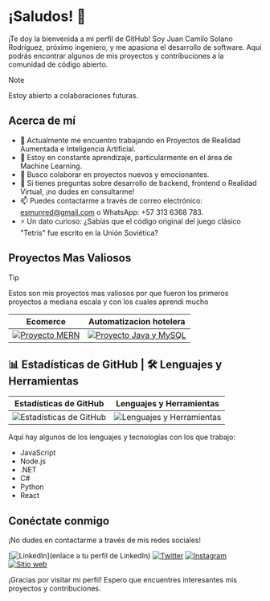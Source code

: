 # ¡Saludos! 👋

¡Te doy la bienvenida a mi perfil de GitHub! Soy Juan Camilo Solano Rodríguez, próximo ingeniero, y me apasiona el desarrollo de software. Aquí podrás encontrar algunos de mis proyectos y contribuciones a la comunidad de código abierto.

> [!Note]
> Estoy abierto a colaboraciones futuras.

## Acerca de mí
- 🔭 Actualmente me encuentro trabajando en Proyectos de Realidad Aumentada e Inteligencia Artificial.
- 🌱 Estoy en constante aprendizaje, particularmente en el área de Machine Learning.
- 👯 Busco colaborar en proyectos nuevos y emocionantes.
- 💬 Si tienes preguntas sobre desarrollo de backend, frontend o Realidad Virtual, ¡no dudes en consultarme!
- 📫 Puedes contactarme a través de correo electrónico: esmunred@gmail.com o WhatsApp: +57 313 6368 783.
- ⚡ Un dato curioso: ¿Sabías que el código original del juego clásico "Tetris" fue escrito en la Unión Soviética?


## Proyectos Mas Valiosos

> [!TIP]
> Estos son mis proyectos mas valiosos por que fueron los primeros proyectos a mediana escala y con los cuales aprendi mucho

| Ecomerce | Automatizacion hotelera |
|------------|------------|
| <a href="https://github.com/Camilocsr/Proyecto_mern"><img src="https://github-readme-stats.vercel.app/api/pin/?username=Camilocsr&repo=Proyecto_mern&theme=radical" alt="Proyecto MERN" /></a> | <a href="https://github.com/Camilocsr/Sistema_de_hotel_Java_y_Mysql"><img src="https://github-readme-stats.vercel.app/api/pin/?username=Camilocsr&repo=Sistema_de_hotel_Java_y_Mysql&theme=radical" alt="Proyecto Java y MySQL" /></a> |


## 📊 Estadísticas de GitHub | 🛠️ Lenguajes y Herramientas

| Estadísticas de GitHub | Lenguajes y Herramientas |
|------------------------|--------------------------|
| <div align="center"><img src="https://github-readme-stats.vercel.app/api?username=Camilocsr&show_icons=true&theme=radical" alt="Estadísticas de GitHub" /></div> | <div align="center"><img src="https://github-readme-stats.vercel.app/api/top-langs/?username=Camilocsr&layout=compact&theme=radical" alt="Lenguajes y Herramientas" /></div> |

Aquí hay algunos de los lenguajes y tecnologías con los que trabajo:

- JavaScript
- Node.js
- .NET
- C#
- Python
- React

## Conéctate conmigo
¡No dudes en contactarme a través de mis redes sociales!

[![LinkedIn](https://img.shields.io/badge/LinkedIn-tu_usuario-blue)](enlace a tu perfil de LinkedIn)
[![Twitter](https://img.shields.io/badge/Facebook-camilosolanorodriguez-blue)](https://www.facebook.com/profile.php/?id=100023768829242)
[![Instagram](https://img.shields.io/badge/Instagram-camilosolanoro-purple)](https://www.instagram.com/camilosolanoro)
[![Sitio web](https://img.shields.io/badge/portafolio.com-red)](https://camilocsr.github.io/portafolio/index.html#portafolio)

¡Gracias por visitar mi perfil! Espero que encuentres interesantes mis proyectos y contribuciones.
